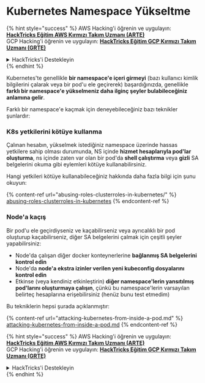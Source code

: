 # Kubernetes Namespace Yükseltme

{% hint style="success" %}
AWS Hacking'i öğrenin ve uygulayın: <img src="/.gitbook/assets/image.png" alt="" data-size="line">[**HackTricks Eğitim AWS Kırmızı Takım Uzmanı (ARTE)**](https://training.hacktricks.xyz/courses/arte)<img src="/.gitbook/assets/image.png" alt="" data-size="line">\
GCP Hacking'i öğrenin ve uygulayın: <img src="/.gitbook/assets/image (2).png" alt="" data-size="line">[**HackTricks Eğitim GCP Kırmızı Takım Uzmanı (GRTE)**<img src="/.gitbook/assets/image (2).png" alt="" data-size="line">](https://training.hacktricks.xyz/courses/grte)

<details>

<summary>HackTricks'i Destekleyin</summary>

* [**Abonelik planlarını**](https://github.com/sponsors/carlospolop) kontrol edin!
* 💬 [**Discord grubuna**](https://discord.gg/hRep4RUj7f) katılın veya [**telegram grubuna**](https://t.me/peass) katılın veya bizi **Twitter** 🐦 [**@hacktricks\_live**](https://twitter.com/hacktricks\_live)** takip edin.**
* **Hacking püf noktalarını paylaşarak PR göndererek** [**HackTricks**](https://github.com/carlospolop/hacktricks) ve [**HackTricks Cloud**](https://github.com/carlospolop/hacktricks-cloud) github depolarına katkıda bulunun.

</details>
{% endhint %}

Kubernetes'te genellikle **bir namespace'e içeri girmeyi** (bazı kullanıcı kimlik bilgilerini çalarak veya bir pod'u ele geçirerek) başardığınızda, genellikle **farklı bir namespace'e yükselmeniz daha ilginç şeyler bulabileceğiniz anlamına gelir**.

Farklı bir namespace'e kaçmak için deneyebileceğiniz bazı teknikler şunlardır:

### K8s yetkilerini kötüye kullanma

Çalınan hesabın, yükselmek istediğiniz namespace üzerinde hassas yetkilere sahip olması durumunda, NS içinde **hizmet hesaplarıyla pod'lar oluşturma**, ns içinde zaten var olan bir pod'da **shell çalıştırma** veya **gizli** SA belgelerini okuma gibi eylemleri kötüye kullanabilirsiniz.

Hangi yetkileri kötüye kullanabileceğiniz hakkında daha fazla bilgi için şunu okuyun:

{% content-ref url="abusing-roles-clusterroles-in-kubernetes/" %}
[abusing-roles-clusterroles-in-kubernetes](abusing-roles-clusterroles-in-kubernetes/)
{% endcontent-ref %}

### Node'a kaçış

Bir pod'u ele geçirdiyseniz ve kaçabilirseniz veya ayrıcalıklı bir pod oluşturup kaçabilirseniz, diğer SA belgelerini çalmak için çeşitli şeyler yapabilirsiniz:

* Node'da çalışan diğer docker konteynerlerine **bağlanmış SA belgelerini kontrol edin**
* Node'da **node'a ekstra izinler verilen yeni kubeconfig dosyalarını kontrol edin**
* Etkinse (veya kendiniz etkinleştirin) **diğer namespace'lerin yansıtılmış pod'larını oluşturmaya çalışın**, çünkü bu namespace'lerin varsayılan belirteç hesaplarına erişebilirsiniz (henüz bunu test etmedim)

Bu tekniklerin hepsi şurada açıklanmıştır:

{% content-ref url="attacking-kubernetes-from-inside-a-pod.md" %}
[attacking-kubernetes-from-inside-a-pod.md](attacking-kubernetes-from-inside-a-pod.md)
{% endcontent-ref %}

{% hint style="success" %}
AWS Hacking'i öğrenin ve uygulayın: <img src="/.gitbook/assets/image.png" alt="" data-size="line">[**HackTricks Eğitim AWS Kırmızı Takım Uzmanı (ARTE)**](https://training.hacktricks.xyz/courses/arte)<img src="/.gitbook/assets/image.png" alt="" data-size="line">\
GCP Hacking'i öğrenin ve uygulayın: <img src="/.gitbook/assets/image (2).png" alt="" data-size="line">[**HackTricks Eğitim GCP Kırmızı Takım Uzmanı (GRTE)**<img src="/.gitbook/assets/image (2).png" alt="" data-size="line">](https://training.hacktricks.xyz/courses/grte)

<details>

<summary>HackTricks'i Destekleyin</summary>

* [**Abonelik planlarını**](https://github.com/sponsors/carlospolop) kontrol edin!
* 💬 [**Discord grubuna**](https://discord.gg/hRep4RUj7f) katılın veya [**telegram grubuna**](https://t.me/peass) katılın veya bizi **Twitter** 🐦 [**@hacktricks\_live**](https://twitter.com/hacktricks\_live)** takip edin.**
* **Hacking püf noktalarını paylaşarak PR göndererek** [**HackTricks**](https://github.com/carlospolop/hacktricks) ve [**HackTricks Cloud**](https://github.com/carlospolop/hacktricks-cloud) github depolarına katkıda bulunun.

</details>
{% endhint %}

